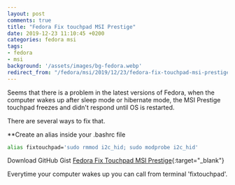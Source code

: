 ```yaml
---
layout: post
comments: true
title: "Fedora Fix touchpad MSI Prestige"
date: 2019-12-23 11:10:45 +0200
categories: fedora msi
tags:
- fedora
- msi
background: '/assets/images/bg-fedora.webp'
redirect_from: "/fedora/msi/2019/12/23/fedora-fix-touchpad-msi-prestige.html"
---
```


Seems that there is a problem in the latest versions of Fedora, when the computer wakes up after sleep mode or hibernate mode, the MSI Prestige touchpad freezes and didn't respond until OS is restarted.

There are several ways to fix that.

**Create an alias inside your .bashrc file

```bash
alias fixtouchpad='sudo rmmod i2c_hid; sudo modprobe i2c_hid'
```

Download GitHub Gist [Fedora Fix Touchpad MSI Prestige](https://gist.github.com/carlesloriente/cc701a468c7e402e757a2d2198bcfafd){:target="_blank"}

Everytime your computer wakes up you can call from terminal 'fixtouchpad'.
